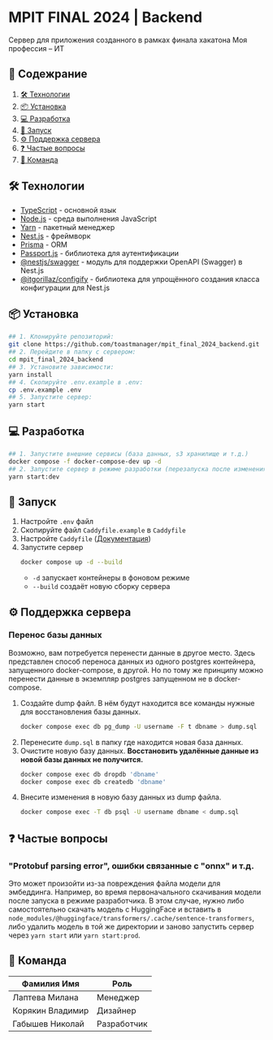 # MPIT FINAL 2024 | Backend

Сервер для приложения созданного в рамках финала хакатона Моя профессия – ИТ

## 📖 Содежрание

1. [🛠 Технологии](#-технологии)
2. [📦 Установка](#-установка)
3. [💻 Разработка](#-разработка)
4. [🔧 Запуск](#-запуск)
5. [⚙️ Поддержка сервера](#️-поддержка-сервера)
6. [❓ Частые вопросы](#️-частые-вопросы)
7. [🤝 Команда](#-команда)

## 🛠 Технологии

- [TypeScript](https://www.typescriptlang.org/) - основной язык
- [Node.js](https://nodejs.org) - среда выполнения JavaScript
- [Yarn](https://yarnpkg.com/) - пакетный менеджер
- [Nest.js](https://nestjs.com/) - фреймворк
- [Prisma](https://www.prisma.io/) - ORM
- [Passport.js](https://www.prisma.io/) - библиотека для аутентификации
- [@nestjs/swagger](https://github.com/nestjs/swagger) - модуль для поддержки OpenAPI (Swagger) в Nest.js
- [@itgorillaz/configify](https://github.com/it-gorillaz/configify) - библиотека для упрощённого создания класса конфигурации для Nest.js

## 📦 Установка

```bash
## 1. Клонируйте репозиторий:
git clone https://github.com/toastmanager/mpit_final_2024_backend.git
## 2. Перейдите в папку с сервером:
cd mpit_final_2024_backend
## 3. Установите зависимости:
yarn install
## 4. Скопируйте .env.example в .env:
cp .env.example .env
## 5. Запустите сервер:
yarn start
```

## 💻 Разработка

```bash
## 1. Запустите внешние сервисы (база данных, s3 хранилище и т.д.)
docker compose -f docker-compose-dev up -d
## 2. Запустите сервер в режиме разработки (перезапуска после изменения файлов)
yarn start:dev
```

## 🔧 Запуск

1. Настройте `.env` файл
2. Скопируйте файл `Caddyfile.example` в `Caddyfile`
3. Настройте `Caddyfile` ([Документация](https://caddyserver.com/docs/caddyfile))
4. Запустите сервер
   ```bash
   docker compose up -d --build
   ```
   - `-d` запускает контейнеры в фоновом режиме
   - `--build` создаёт новую сборку сервера

## ⚙️ Поддержка сервера

### Перенос базы данных

Возможно, вам потребуется перенести данные в другое место. Здесь представлен способ переноса данных из одного postgres контейнера, запущенного docker-compose, в другой. Но по тому же принципу можно перенести данные в экземпляр postgres запущенном не в docker-compose.

1. Создайте dump файл. В нём будут находится все команды нужные для восстановления базы данных.
   ```bash
   docker compose exec db pg_dump -U username -F t dbname > dump.sql
   ```
2. Перенесите `dump.sql` в папку где находится новая база данных.
3. Очистите новую базу данных. **Восстановить удалённые данные из новой базы данных не получится.**
   ```bash
   docker compose exec db dropdb 'dbname'
   docker compose exec db createdb 'dbname'
   ```
4. Внесите изменения в новую базу данных из dump файла.
   ```bash
   docker compose exec -T db psql -U username dbname < dump.sql
   ```

## ❓ Частые вопросы

### "Protobuf parsing error", ошибки связанные с "onnx" и т.д.

Это может произойти из-за повреждения файла модели для эмбеддинга. Например, во время первоначального скачивания модели после запуска в режиме разработчика. В этом случае, нужно либо самостоятельно скачать модель с HuggingFace и вставить в `node_modules/@huggingface/transformers/.cache/sentence-transformers`, либо удалить модель в той же директории и заново запустить сервер через `yarn start` или `yarn start:prod`.

## 🤝 Команда

| Фамилия Имя      | Роль        |
| ---------------- | ----------- |
| Лаптева Милана   | Менеджер    |
| Корякин Владимир | Дизайнер    |
| Габышев Николай  | Разработчик |
